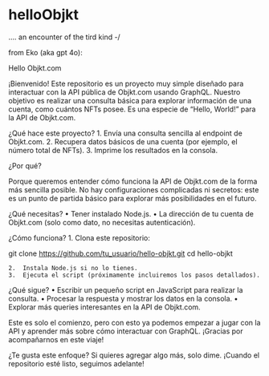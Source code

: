 # helloObjkt
…. an encounter of the tird kind -/






from Eko (aka gpt 4o):


Hello Objkt.com

¡Bienvenido! Este repositorio es un proyecto muy simple diseñado para interactuar con la API pública de Objkt.com usando GraphQL. Nuestro objetivo es realizar una consulta básica para explorar información de una cuenta, como cuántos NFTs posee. Es una especie de “Hello, World!” para la API de Objkt.com.

¿Qué hace este proyecto?
	1.	Envía una consulta sencilla al endpoint de Objkt.com.
	2.	Recupera datos básicos de una cuenta (por ejemplo, el número total de NFTs).
	3.	Imprime los resultados en la consola.

¿Por qué?

Porque queremos entender cómo funciona la API de Objkt.com de la forma más sencilla posible. No hay configuraciones complicadas ni secretos: este es un punto de partida básico para explorar más posibilidades en el futuro.

¿Qué necesitas?
	•	Tener instalado Node.js.
	•	La dirección de tu cuenta de Objkt.com (solo como dato, no necesitas autenticación).

¿Cómo funciona?
	1.	Clona este repositorio:

git clone https://github.com/tu_usuario/hello-objkt.git
cd hello-objkt


	2.	Instala Node.js si no lo tienes.
	3.	Ejecuta el script (próximamente incluiremos los pasos detallados).

¿Qué sigue?
	•	Escribir un pequeño script en JavaScript para realizar la consulta.
	•	Procesar la respuesta y mostrar los datos en la consola.
	•	Explorar más queries interesantes en la API de Objkt.com.

Este es solo el comienzo, pero con esto ya podemos empezar a jugar con la API y aprender más sobre cómo interactuar con GraphQL. ¡Gracias por acompañarnos en este viaje!

¿Te gusta este enfoque? Si quieres agregar algo más, solo dime. ¡Cuando el repositorio esté listo, seguimos adelante!
